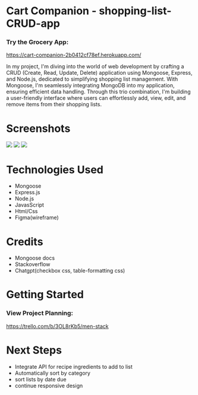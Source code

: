 # Cart Companion - shopping-list-CRUD-app

### Try the Grocery App:
https://cart-companion-2b0412cf78ef.herokuapp.com/

In my project, I'm diving into the world of web development by crafting a CRUD (Create, Read, Update, Delete) application using Mongoose, Express, and Node.js, dedicated to simplifying shopping list management. With Mongoose, I'm seamlessly integrating MongoDB into my application, ensuring efficient data handling. Through this trio combination, I'm building a user-friendly interface where users can effortlessly add, view, edit, and remove items from their shopping lists.


# Screenshots

<img src="public/images/Screenshot 2024-03-21 at 11.15.30 AM.png">
<img src="public/images/Screenshot 2024-03-21 at 2.53.20 PM.png">
<img src="public/images/Screenshot 2024-03-21 at 4.57.43 PM.png">


# Technologies Used

- Mongoose
- Express.js
- Node.js
- JavasScript
- Html/Css
- Figma(wireframe)

# Credits

- Mongoose docs
- Stackoverflow
- Chatgpt(checkbox css, table-formatting css)

# Getting Started

### View Project Planning:
https://trello.com/b/3OL8rKb5/men-stack

# Next Steps

- Integrate API for recipe ingredients to add to list
- Automatically sort by category
- sort lists by date due
- continue responsive design
